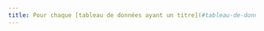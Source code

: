 ```yaml
---
title: Pour chaque [tableau de données ayant un titre](#tableau-de-donnees-ayant-un-titre), le titre est-il correctement associé au tableau de données ?
---
```


